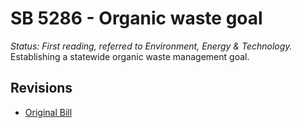 # SB 5286 - Organic waste goal
*Status: First reading, referred to Environment, Energy & Technology.*
Establishing a statewide organic waste management goal.

## Revisions
* [Original Bill](1/)